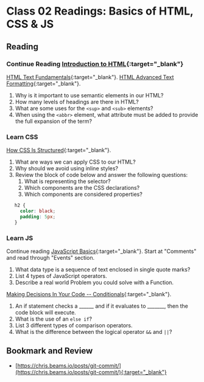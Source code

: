 # Class 02 Readings: Basics of HTML, CSS & JS

## Reading

### Continue Reading [Introduction to HTML](https://developer.mozilla.org/en-US/docs/Learn/HTML/Introduction_to_HTML/){:target="_blank"}

[HTML Text Fundamentals](https://developer.mozilla.org/en-US/docs/Learn/HTML/Introduction_to_HTML/HTML_text_fundamentals){:target="_blank"}.
[HTML Advanced Text Formatting](https://developer.mozilla.org/en-US/docs/Learn/HTML/Introduction_to_HTML/Advanced_text_formatting){:target="_blank"}.

1. Why is it important to use semantic elements in our HTML?
1. How many levels of headings are there in HTML?
1. What are some uses for the `<sup>` and `<sub>` elements?
1. When using the `<abbr>` element, what attribute must be added to provide the full expansion of the term?

### Learn CSS

[How CSS Is Structured](https://developer.mozilla.org/en-US/docs/Learn/CSS/First_steps/How_CSS_is_structured){:target="_blank"}.

1. What are ways we can apply CSS to our HTML?
1. Why should we avoid using inline styles?
1. Review the block of code below and answer the following questions:
    1. What is representing the selector?
    1. Which components are the CSS declarations?
    1. Which components are considered properties?

```css
   h2 {
     color: black;
     padding: 5px;
   }
```

### Learn JS

Continue reading [JavaScript Basics](https://developer.mozilla.org/en-US/docs/Learn/Getting_started_with_the_web/JavaScript_basics){:target="_blank"}.  Start at "Comments" and read through "Events" section.

1. What data type is a sequence of text enclosed in single quote marks?
1. List 4 types of JavaScript operators.
1. Describe a real world Problem you could solve with a Function.

[Making Decisions In Your Code -- Conditionals](https://developer.mozilla.org/en-US/docs/Learn/JavaScript/Building_blocks/conditionals){:target="_blank"}.

1. An if statement checks a ______ and if it evaluates to _______, then the code block will execute.
1. What is the use of an `else if`?
1. List 3 different types of comparison operators.
1. What is the difference between the logical operator `&&` and `||`?

## Bookmark and Review

- [https://chris.beams.io/posts/git-commit/](https://chris.beams.io/posts/git-commit/){:target="_blank"}

<!--
## Additional Resources

### Videos
 -->